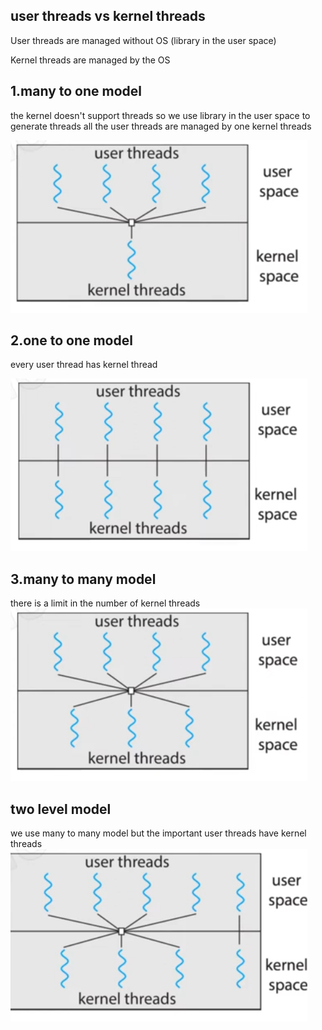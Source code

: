 
## user threads vs kernel threads 

User threads are managed without OS (library in the user space)

Kernel threads are managed by the OS 

## 1.many to one model 
the kernel doesn't support threads so we use library in the user space to generate threads 
all the user threads are managed by one kernel threads

![screen](./images/4.1.png)


## 2.one to one model
every user thread has kernel thread 

![screen](./images/4.2.png)

## 3.many to many model
there is a limit in the number of kernel threads 
![screen](./images/4.3.png)

## two level model
we use many to many model but the important user threads have kernel threads 
![screen](./images/4.4.png)